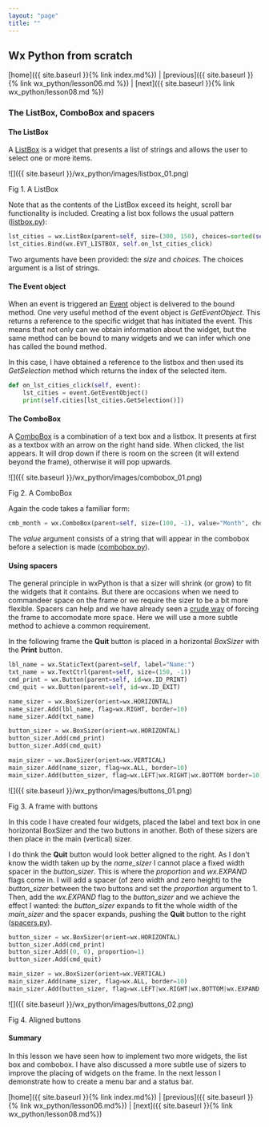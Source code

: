 ```yaml
---
layout: "page"
title: ""
---
```

## Wx Python from scratch

[home]({{ site.baseurl }}{% link index.md%}) \|  [previous]({{ site.baseurl }}{% link wx_python/lesson06.md %}) \|  [next]({{ site.baseurl }}{% link wx_python/lesson08.md %})

### The ListBox, ComboBox and spacers

#### The ListBox

A [ListBox](https://wxpython.org/Phoenix/docs/html/wx.ListBox.html) is a
widget that presents a list of strings and allows the user to select one
or more items.

![]({{ site.baseurl }}/wx_python/images/listbox_01.png)

Fig 1. A ListBox

Note that as the contents of the ListBox exceed its height, scroll bar
functionality is included. Creating a list box follows the usual pattern
([listbox.py](snippets/listbox.py)):

``` python
lst_cities = wx.ListBox(parent=self, size=(300, 150), choices=sorted(self.cities))
lst_cities.Bind(wx.EVT_LISTBOX, self.on_lst_cities_click)
```

Two arguments have been provided: the *size* and *choices*. The choices
argument is a list of strings.

#### The Event object

When an event is triggered an
[Event](https://wxpython.org/Phoenix/docs/html/wx.Event.html) object is
delivered to the bound method. One very useful method of the event
object is *GetEventObject*. This returns a reference to the specific
widget that has initiated the event. This means that not only can we
obtain information about the widget, but the same method can be bound to
many widgets and we can infer which one has called the bound method.

In this case, I have obtained a reference to the listbox and then used
its *GetSelection* method which returns the index of the selected item.

``` python
def on_lst_cities_click(self, event):
    lst_cities = event.GetEventObject()
    print(self.cities[lst_cities.GetSelection()])
```

#### The ComboBox

A [ComboBox](https://wxpython.org/Phoenix/docs/html/wx.ComboBox.html) is
a combination of a text box and a listbox. It presents at first as a
textbox with an arrow on the right hand side. When clicked, the list
appears. It will drop down if there is room on the screen (it will
extend beyond the frame), otherwise it will pop upwards.

![]({{ site.baseurl }}/wx_python/images/combobox_01.png)

Fig 2. A ComboBox

Again the code takes a familiar form:

``` python
cmb_month = wx.ComboBox(parent=self, size=(100, -1), value="Month", choices=self.months)
```

The *value* argument consists of a string that will appear in the
combobox before a selection is made
([combobox.py](snippets/combobox.py)).

#### Using spacers

The general principle in wxPython is that a sizer will shrink (or grow)
to fit the widgets that it contains. But there are occasions when we
need to commandeer space on the frame or we require the sizer to be a
bit more flexible. Spacers can help and we have already seen a [crude
way](lesson04.html#spacers) of forcing the frame to accomodate more space.
Here we will use a more subtle method to achieve a common requirement.

In the following frame the **Quit** button is placed in a horizontal
*BoxSizer* with the **Print** button.

``` python
lbl_name = wx.StaticText(parent=self, label="Name:")
txt_name = wx.TextCtrl(parent=self, size=(150, -1))
cmd_print = wx.Button(parent=self, id=wx.ID_PRINT)
cmd_quit = wx.Button(parent=self, id=wx.ID_EXIT)

name_sizer = wx.BoxSizer(orient=wx.HORIZONTAL)
name_sizer.Add(lbl_name, flag=wx.RIGHT, border=10)
name_sizer.Add(txt_name)

button_sizer = wx.BoxSizer(orient=wx.HORIZONTAL)
button_sizer.Add(cmd_print)
button_sizer.Add(cmd_quit)

main_sizer = wx.BoxSizer(orient=wx.VERTICAL)
main_sizer.Add(name_sizer, flag=wx.ALL, border=10)
main_sizer.Add(button_sizer, flag=wx.LEFT|wx.RIGHT|wx.BOTTOM border=10)
```

![]({{ site.baseurl }}/wx_python/images/buttons_01.png)

Fig 3. A frame with buttons

In this code I have created four widgets, placed the label and text box
in one horizontal BoxSizer and the two buttons in another. Both of these
sizers are then place in the main (vertical) sizer.

I do think the **Quit** button would look better aligned to the right.
As I don't know the width taken up by the *name\_sizer* I cannot place a
fixed width spacer in the *button\_sizer*. This is where the
*proportion* and *wx.EXPAND* flags come in. I will add a spacer (of zero
width and zero height) to the *button\_sizer* between the two buttons
and set the *proportion* argument to 1. Then, add the *wx.EXPAND* flag
to the *button\_sizer* and we achieve the effect I wanted: the
*button\_sizer* expands to fit the whole width of the *main\_sizer* and
the spacer expands, pushing the **Quit** button to the right
([spacers.py](snippets/spacers.py)).

``` python
button_sizer = wx.BoxSizer(orient=wx.HORIZONTAL)
button_sizer.Add(cmd_print)
button_sizer.Add((0, 0), proportion=1)
button_sizer.Add(cmd_quit)

main_sizer = wx.BoxSizer(orient=wx.VERTICAL)
main_sizer.Add(name_sizer, flag=wx.ALL, border=10)
main_sizer.Add(button_sizer, flag=wx.LEFT|wx.RIGHT|wx.BOTTOM|wx.EXPAND, border=10)
```

![]({{ site.baseurl }}/wx_python/images/buttons_02.png)

Fig 4. Aligned buttons

#### Summary

In this lesson we have seen how to implement two more widgets, the list
box and combobox. I have also discussed a more subtle use of sizers to
improve the placing of widgets on the frame. In the next lesson I
demonstrate how to create a menu bar and a status bar.

[home]({{ site.baseurl }}{% link index.md%}) \|  [previous]({{ site.baseurl }}{% link wx_python/lesson06.md%}) \|  [next]({{ site.baseurl }}{% link wx_python/lesson08.md%})